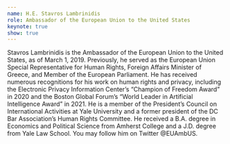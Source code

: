 ```yaml
---
name: H.E. Stavros Lambrinidis
role: Ambassador of the European Union to the United States
keynote: true
show: true
---
```


Stavros Lambrinidis is the Ambassador of the European Union to the United States, as of March 1, 2019. Previously, he served as the European Union Special Representative for Human Rights, Foreign Affairs Minister of Greece, and Member of the European Parliament. He has received numerous recognitions for his work on human rights and privacy, including the Electronic Privacy Information Center’s “Champion of Freedom Award” in 2020 and the Boston Global Forum’s “World Leader in Artificial Intelligence Award” in 2021. He is a member of the President’s Council on International Activities at Yale University and a former president of the DC Bar Association’s Human Rights Committee. He received a B.A. degree in Economics and Political Science from Amherst College and a J.D. degree from Yale Law School. You may follow him on Twitter @EUAmbUS.
